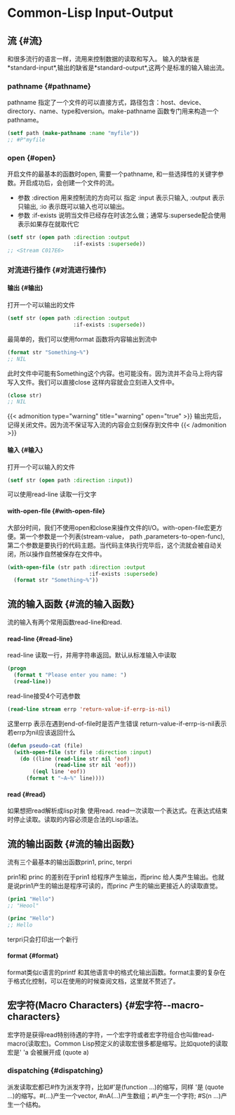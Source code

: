 # Common-Lisp Input-Output


<!--more-->


## 流 {#流}

和很多流行的语言一样，流用来控制数据的读取和写入。
输入的缺省是\*standard-input\*,输出的缺省是\*standard-output\*,这两个是标准的输入输出流。


### pathname {#pathname}

pathname 指定了一个文件的可以直接方式，路径包含：host、device、directory、name、type和version。make-pathname 函数专门用来构造一个pathname。

```lisp
(setf path (make-pathname :name "myfile"))
;; #P"myfile
```


### open {#open}

开启文件的最基本的函数时open, 需要一个pathname, 和一些选择性的关键字参数。开启成功后，会创建一个文件的流。

-   参数 :direction
    用来控制流的方向可以 指定 :input 表示只输入, :output 表示只输出, :io 表示既可以输入也可以输出。
-   参数 :if-exists
    说明当文件已经存在时该怎么做；通常与:supersede配合使用表示如果存在就取代它

<!--listend-->

```lisp
(setf str (open path :direction :output
                     :if-exists :supersede))
;; <Stream C017E6>
```


### 对流进行操作 {#对流进行操作}


#### 输出 {#输出}

打开一个可以输出的文件

```lisp
(setf str (open path :direction :output
                     :if-exists :supersede))
```

最简单的，我们可以使用format 函数将内容输出到流中

```lisp
(format str "Something~%")
;; NIL
```

此时文件中可能有Something这个内容。也可能没有。因为流并不会马上将内容写入文件。我们可以直接close 这样内容就会立刻进入文件中。

```lisp
(close str)
;; NIL
```

{{< admonition type="warning" title="warning" open="true" >}}
输出完后，记得关闭文件。因为流不保证写入流的内容会立刻保存到文件中
{{< /admonition >}}


#### 输入 {#输入}

打开一个可以输入的文件

```lisp
(setf str (open path :direction :input))
```

可以使用read-line 读取一行文字


#### with-open-file {#with-open-file}

大部分时间，我们不使用open和close来操作文件的I/O。with-open-file宏更方便。第一个参数是一个列表(stream-value， path ,parameters-to-open-func), 第二个参数是要执行的代码主题。当代码主体执行完毕后，这个流就会被自动关闭，所以操作自然被保存在文件中。

```lisp
(with-open-file (str path :direction :output
                          :if-exists :supersede)
  (format str "Something~%"))
```


## 流的输入函数 {#流的输入函数}

流的输入有两个常用函数read-line和read.


#### read-line {#read-line}

read-line 读取一行，并用字符串返回。默认从标准输入中读取

```lisp
(progn
  (format t "Please enter you name: ")
  (read-line))
```

read-line接受4个可选参数

```lisp
(read-line stream errp 'return-value-if-errp-is-nil)
```

这里errp 表示在遇到end-of-file时是否产生错误
return-value-if-errp-is-nil表示若errp为nil应该返回什么

```lisp
(defun pseudo-cat (file)
  (with-open-file (str file :direction :input)
    (do ((line (read-line str nil 'eof)
               (read-line str nil 'eof)))
        ((eql line 'eof))
      (format t "~A~%" line))))
```


#### read {#read}

如果想把read解析成lisp对象 使用read. read一次读取一个表达式。在表达式结束时停止读取。读取的内容必须是合法的Lisp语法。


## 流的输出函数 {#流的输出函数}

流有三个最基本的输出函数prin1, princ, terpri

prin1和 princ 的差别在于prin1 给程序产生输出，而princ 给人类产生输出。也就是说prin1产生的输出是程序可读的，而princ 产生的输出更接近人的读取直觉。

```lisp
(prin1 "Hello")
;; "Heool"

(princ "Hello")
;; Hello
```

terpri只会打印出一个新行


#### format {#format}

format类似c语言的printf 和其他语言中的格式化输出函数。format主要的复杂在于格式化控制，可以在使用的时候查阅文档，这里就不赘述了。


## 宏字符(Macro Characters) {#宏字符--macro-characters}

宏字符是获得read特别待遇的字符，一个宏字符或者宏字符组合也叫做read-macro(读取宏)。Common Lisp预定义的读取宏很多都是缩写。比如quote的读取宏是' 'a 会被展开成 (quote a)


### dispatching {#dispatching}

派发读取宏都已#作为派发字符，比如#'是(function ...)的缩写，同样 '是 (quote ...)的缩写。#(...)产生一个vector, #nA(...)产生数组；#\\产生一个字符; #S(n ...)产生一个结构。

